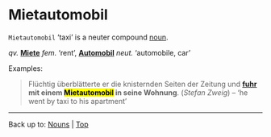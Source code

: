 # Mietautomobil

`Mietautomobil` ‘taxi’ is a neuter compound [noun](../../index.md).

*qv.* **[Miete](Miete.md)** *fem.* ‘rent’, **[Automobil](../../a/au/Automobil.md)** *neut.* ‘automobile, car’

Examples:

> Flüchtig überblätterte er die knisternden Seiten der Zeitung und **[fuhr](../../../verbs/f/fa/fahren.md) mit einem <mark>Mietautomobil</mark> in seine Wohnung**. (*Stefan Zweig*) – ‘he went by taxi to his apartment’

----

Back up to: [Nouns](../../iondex.md) | [Top](../../../index.md)
